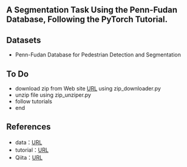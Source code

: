 ## A Segmentation Task Using the Penn-Fudan Database, Following the PyTorch Tutorial.

## Datasets
- Penn-Fudan Database for Pedestrian Detection and Segmentation

## To Do
- download zip from Web site [URL](https://www.cis.upenn.edu/%7Ejshi/ped_html/) using zip_downloader.py
- unzip file using zip_unziper.py
- follow tutorials
- end

## References
- data：[URL](https://www.cis.upenn.edu/%7Ejshi/ped_html/)
- tutorial：[URL](https://pytorch.org/tutorials/intermediate/torchvision_tutorial.html)
- Qiita：[URL](https://qiita.com/sudominoru/items/bf3bd96c6921d9106742)

